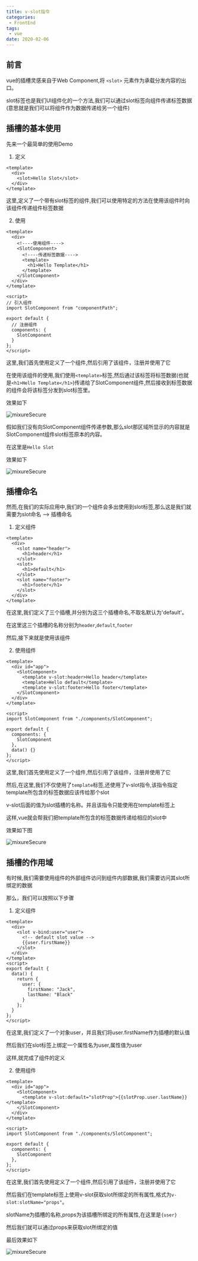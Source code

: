 ```yaml
---
title: v-slot指令
categories:
 - FrontEnd
tags:
 - vue
date: 2020-02-06
---
```


## 前言

vue的插槽灵感来自于Web Component,将 `<slot>` 元素作为承载分发内容的出口。

slot标签也是我们UI组件化的一个方法,我们可以通过slot标签向组件传递标签数据(意思就是我们可以将组件作为数据传递给另一个组件)

## 插槽的基本使用
先来一个最简单的使用Demo
1. 定义
```vue
<template>
  <div>
    <slot>Hello Slot</slot>
  </div>
</template>
```
这里,定义了一个带有slot标签的组件,我们可以使用特定的方法在使用该组件时向该组件传递组件标签数据

2. 使用
```vue
<template>
  <div>
    <!----使用组件----> 
    <SlotComponent>
      <!----传递标签数据----> 
      <template>
        <h1>Hello Template</h1>
      </template>
    </SlotComponent>
  </div>
</template>

<script>
// 引入组件
import SlotComponent from "componentPath";

export default {
  // 注册组件
  components: {
    SlotComponent
  }
};
</script>
```
这里,我们首先使用定义了一个组件,然后引用了该组件，注册并使用了它

在使用该组件的使用,我们使用`<template>`标签,然后通过该标签将标签数据(也就是`<h1>Hello Template</h1>`)传递给了SlotComponent组件,然后接收到标签数据的组件会将该标签分发到slot标签里。

效果如下

<img :src="$withBase('/Vue/Vue v-slot指令01.png')" alt="mixureSecure">

假如我们没有向SlotComponent组件传递参数,那么slot那区域所显示的内容就是SlotComponent组件slot标签原本的内容。  

在这里是`Hello Slot`

效果如下

<img :src="$withBase('/Vue/Vue v-slot指令02.png')" alt="mixureSecure">


## 插槽命名

然而,在我们的实际应用中,我们的一个组件会多出使用到slot标签,那么这是我们就需要为slot命名 --> 插槽命名

1. 定义组件
```vue
<template>
  <div>
    <slot name="header">
      <h1>header</h1>
    </slot>
    <slot>
      <h1>default</h1>
    </slot>
    <slot name="footer">
      <h1>footer</h1>
    </slot>
  </div>
</template>
```

在这里,我们定义了三个插槽,并分别为这三个插槽命名,不取名默认为'default'。

在这里这三个插槽的名称分别为`header`,`default`,`footer`

然后,接下来就是使用该组件

2. 使用组件
```vue
<template>
  <div id="app">
    <SlotComponent>
      <template v-slot:header>Hello header</template>
      <template>Hello default</template>
      <template v-slot:footer>Hello footer</template>
    </SlotComponent>
  </div>
</template>

<script>
import SlotComponent from "./components/SlotComponent";

export default {
  components: {
    SlotComponent
  },
  data() {}
};
</script>
```

这里,我们首先使用定义了一个组件,然后引用了该组件，注册并使用了它

然后,在这里,我们不仅使用了`template`标签,还使用了v-slot指令,该指令指定template所包含的标签数据应该传给那个slot

v-slot后面的值为slot插槽的名称。并且该指令只能使用在template标签上

这样,vue就会帮我们把template所包含的标签数据传递给相应的slot中

效果如下图

<img :src="$withBase('/Vue/Vue v-slot指令03.png')" alt="mixureSecure">

## 插槽的作用域

有时候,我们需要使用组件的外部组件访问到组件内部数据,我们需要访问其slot所绑定的数据

那么，我们可以按照以下步骤

1. 定义组件
```vue
<template>
  <div>
    <slot v-bind:user="user">
      <!-- default slot value -->
      {{user.firstName}}
    </slot>
  </div>
</template>
<script>
export default {
  data() {
    return {
      user: {
        firstName: "Jack",
        lastName: "Black"
      }
    };
  }
};
</script>
```
在这里,我们定义了一个对象user，并且我们将user.firstName作为插槽的默认值

然后我们在slot标签上绑定一个属性名为user,属性值为user

这样,就完成了组件的定义

2. 使用组件
```vue
<template>
  <div id="app">
    <SlotComponent>
      <template v-slot:default="slotProp">{{slotProp.user.lastName}}</template>
    </SlotComponent>
  </div>
</template>

<script>
import SlotComponent from "./components/SlotComponent";

export default {
  components: {
    SlotComponent
  },
};
</script>
```

在这里,我们首先使用定义了一个组件,然后引用了该组件，注册并使用了它

然后我们在template标签上使用v-slot获取slot所绑定的所有属性,格式为`v-slot:slotName="props"`。

slotName为插槽的名称,props为该插槽所绑定的所有属性,在这里是`{user}`

然后我们就可以通过props来获取slot所绑定的值

最后效果如下

<img :src="$withBase('/Vue/Vue v-slot指令04.png')" alt="mixureSecure">